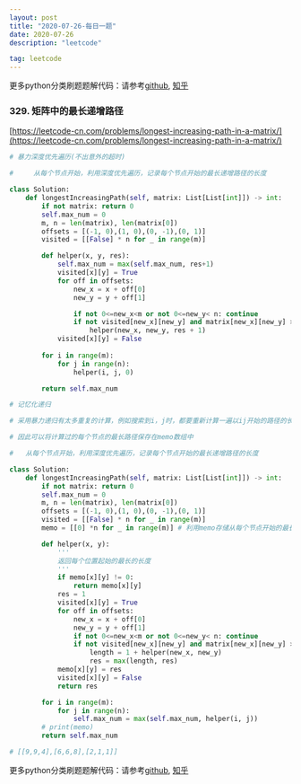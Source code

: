 ```yaml
---
layout: post
title: "2020-07-26-每日一题"
date: 2020-07-26
description: "leetcode"

tag: leetcode 
--- 
```


更多python分类刷题题解代码：请参考[github](https://github.com/lxztju/leetcode-python),   [知乎](https://zhuanlan.zhihu.com/c_1218480100364447744)

### 329. 矩阵中的最长递增路径

[https://leetcode-cn.com/problems/longest-increasing-path-in-a-matrix/](https://leetcode-cn.com/problems/longest-increasing-path-in-a-matrix/)

```python
# 暴力深度优先遍历(不出意外的超时)

#     从每个节点开始，利用深度优先遍历，记录每个节点开始的最长递增路径的长度

class Solution:
    def longestIncreasingPath(self, matrix: List[List[int]]) -> int:
        if not matrix: return 0
        self.max_num = 0
        m, n = len(matrix), len(matrix[0])
        offsets = [(-1, 0),(1, 0),(0, -1),(0, 1)]
        visited = [[False] * n for _ in range(m)]

        def helper(x, y, res):
            self.max_num = max(self.max_num, res+1)
            visited[x][y] = True
            for off in offsets:
                new_x = x + off[0]
                new_y = y + off[1]

                if not 0<=new_x<m or not 0<=new_y< n: continue
                if not visited[new_x][new_y] and matrix[new_x][new_y] > matrix[x][y]:
                    helper(new_x, new_y, res + 1)
            visited[x][y] = False
        
        for i in range(m):
            for j in range(n):
                helper(i, j, 0)

        return self.max_num
```

```python
# 记忆化递归

# 采用暴力递归有太多重复的计算，例如搜索到i，j时，都要重新计算一遍以ij开始的路径的长度

# 因此可以将计算过的每个节点的最长路径保存在memo数组中

#   从每个节点开始，利用深度优先遍历，记录每个节点开始的最长递增路径的长度

class Solution:
    def longestIncreasingPath(self, matrix: List[List[int]]) -> int:
        if not matrix: return 0
        self.max_num = 0
        m, n = len(matrix), len(matrix[0])
        offsets = [(-1, 0),(1, 0),(0, -1),(0, 1)]
        visited = [[False] * n for _ in range(m)]
        memo = [[0] *n for _ in range(m)] # 利用memo存储从每个节点开始的最长路径

        def helper(x, y):
            '''
            返回每个位置起始的最长的长度
            '''
            if memo[x][y] != 0:
                return memo[x][y]
            res = 1
            visited[x][y] = True
            for off in offsets:
                new_x = x + off[0]
                new_y = y + off[1]
                if not 0<=new_x<m or not 0<=new_y< n: continue
                if not visited[new_x][new_y] and matrix[new_x][new_y] > matrix[x][y]:
                    length = 1 + helper(new_x, new_y)
                    res = max(length, res)
            memo[x][y] = res   
            visited[x][y] = False
            return res

        for i in range(m):
            for j in range(n):
                self.max_num = max(self.max_num, helper(i, j))
        # print(memo)
        return self.max_num

# [[9,9,4],[6,6,8],[2,1,1]] 
```

更多python分类刷题题解代码：请参考[github](https://github.com/lxztju/leetcode-python),   [知乎](https://zhuanlan.zhihu.com/c_1218480100364447744)
